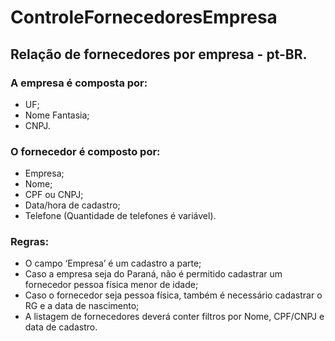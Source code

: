 # ControleFornecedoresEmpresa
## Relação de fornecedores por empresa - pt-BR.

### A empresa é composta por:
- UF;
- Nome Fantasia;
- CNPJ.

### O fornecedor é composto por:
- Empresa;
- Nome;
- CPF ou CNPJ;
- Data/hora de cadastro;
- Telefone (Quantidade de telefones é variável).

### Regras:
- O campo ‘Empresa’ é um cadastro a parte;
- Caso a empresa seja do Paraná, não é permitido cadastrar um fornecedor pessoa física menor de idade;
- Caso o fornecedor seja pessoa física, também é necessário cadastrar o RG e a data de nascimento;
- A listagem de fornecedores deverá conter filtros por Nome, CPF/CNPJ e data de cadastro.
